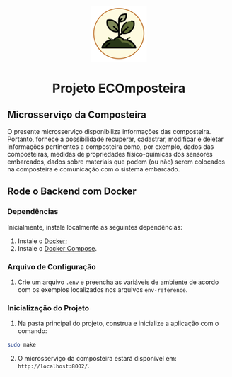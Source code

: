 <div>
    <p align="center">
    <img src='https://raw.githubusercontent.com/Projeto-ECOmposteira/documentacao/main/assets/img/logo/logo.png' alt="Projeto Kokama" width="25%"/>
    </p> 
    <h1 align="center">
    Projeto ECOmposteira
    </h1>
</div>

## Microsserviço da Composteira

O presente microsserviço disponibiliza informações das composteira. Portanto, fornece a possibilidade recuperar, cadastrar, modificar e deletar informações pertinentes a composteira como, por exemplo, dados das composteiras, medidas de propriedades físico-químicas dos sensores embarcados, dados sobre materiais que podem (ou não) serem colocados na composteira e comunicação com o sistema embarcado.

## Rode o Backend com Docker

### Dependências

Inicialmente, instale localmente as seguintes dependências:

1. Instale o [Docker](https://docs.docker.com/install/linux/docker-ce/ubuntu/);
2. Instale o [Docker Compose](https://docs.docker.com/compose/install/).

### Arquivo de Configuração

1. Crie um arquivo `.env` e preencha as variáveis de ambiente de acordo com os exemplos localizados nos arquivos `env-reference`.

### Inicialização do Projeto

1. Na pasta principal do projeto, construa e inicialize a aplicação com o comando:

```bash
sudo make
```

2. O microsserviço da composteira estará disponível em: `http://localhost:8002/`.
